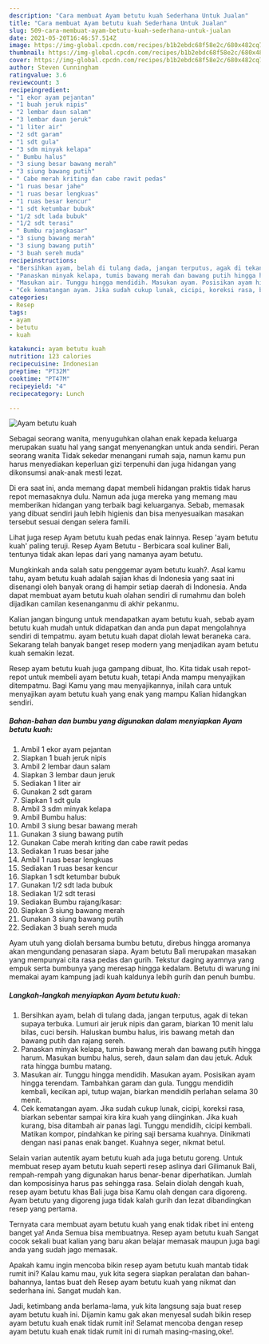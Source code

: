 ```yaml
---
description: "Cara membuat Ayam betutu kuah Sederhana Untuk Jualan"
title: "Cara membuat Ayam betutu kuah Sederhana Untuk Jualan"
slug: 509-cara-membuat-ayam-betutu-kuah-sederhana-untuk-jualan
date: 2021-05-20T16:46:57.514Z
image: https://img-global.cpcdn.com/recipes/b1b2ebdc68f58e2c/680x482cq70/ayam-betutu-kuah-foto-resep-utama.jpg
thumbnail: https://img-global.cpcdn.com/recipes/b1b2ebdc68f58e2c/680x482cq70/ayam-betutu-kuah-foto-resep-utama.jpg
cover: https://img-global.cpcdn.com/recipes/b1b2ebdc68f58e2c/680x482cq70/ayam-betutu-kuah-foto-resep-utama.jpg
author: Steven Cunningham
ratingvalue: 3.6
reviewcount: 3
recipeingredient:
- "1 ekor ayam pejantan"
- "1 buah jeruk nipis"
- "2 lembar daun salam"
- "3 lembar daun jeruk"
- "1 liter air"
- "2 sdt garam"
- "1 sdt gula"
- "3 sdm minyak kelapa"
- " Bumbu halus"
- "3 siung besar bawang merah"
- "3 siung bawang putih"
- " Cabe merah kriting dan cabe rawit pedas"
- "1 ruas besar jahe"
- "1 ruas besar lengkuas"
- "1 ruas besar kencur"
- "1 sdt ketumbar bubuk"
- "1/2 sdt lada bubuk"
- "1/2 sdt terasi"
- " Bumbu rajangkasar"
- "3 siung bawang merah"
- "3 siung bawang putih"
- "3 buah sereh muda"
recipeinstructions:
- "Bersihkan ayam, belah di tulang dada, jangan terputus, agak di tekan supaya terbuka. Lumuri air jeruk nipis dan garam, biarkan 10 menit lalu bilas, cuci bersih. Haluskan bumbu halus, iris bawang metah dan bawang putih dan rajang sereh."
- "Panaskan minyak kelapa, tumis bawang merah dan bawang putih hingga harum. Masukan bumbu halus, sereh, daun salam dan dau jetuk. Aduk rata hingga bumbu matang."
- "Masukan air. Tunggu hingga mendidih. Masukan ayam. Posisikan ayam hingga terendam. Tambahkan garam dan gula. Tunggu mendidih kembali, kecikan api, tutup wajan, biarkan mendidih perlahan selama 30 menit."
- "Cek kematangan ayam. Jika sudah cukup lunak, cicipi, koreksi rasa, biarkan sebentar sampai kira kira kuah yang diinginkan. Jika kuah kurang, bisa ditambah air panas lagi. Tunggu mendidih, cicipi kembali. Matikan kompor, pindahkan ke piring saji bersama kuahnya. Dinikmati dengan nasi panas enak banget. Kuahnya seger, nikmat betul."
categories:
- Resep
tags:
- ayam
- betutu
- kuah

katakunci: ayam betutu kuah 
nutrition: 123 calories
recipecuisine: Indonesian
preptime: "PT32M"
cooktime: "PT47M"
recipeyield: "4"
recipecategory: Lunch

---
```



![Ayam betutu kuah](https://img-global.cpcdn.com/recipes/b1b2ebdc68f58e2c/680x482cq70/ayam-betutu-kuah-foto-resep-utama.jpg)

Sebagai seorang wanita, menyuguhkan olahan enak kepada keluarga merupakan suatu hal yang sangat menyenangkan untuk anda sendiri. Peran seorang  wanita Tidak sekedar menangani rumah saja, namun kamu pun harus menyediakan keperluan gizi terpenuhi dan juga hidangan yang dikonsumsi anak-anak mesti lezat.

Di era  saat ini, anda memang dapat membeli hidangan praktis tidak harus repot memasaknya dulu. Namun ada juga mereka yang memang mau memberikan hidangan yang terbaik bagi keluarganya. Sebab, memasak yang dibuat sendiri jauh lebih higienis dan bisa menyesuaikan masakan tersebut sesuai dengan selera famili. 

Lihat juga resep Ayam betutu kuah pedas enak lainnya. Resep &#39;ayam betutu kuah&#39; paling teruji. Resep Ayam Betutu - Berbicara soal kuliner Bali, tentunya tidak akan lepas dari yang namanya ayam betutu.

Mungkinkah anda salah satu penggemar ayam betutu kuah?. Asal kamu tahu, ayam betutu kuah adalah sajian khas di Indonesia yang saat ini disenangi oleh banyak orang di hampir setiap daerah di Indonesia. Anda dapat membuat ayam betutu kuah olahan sendiri di rumahmu dan boleh dijadikan camilan kesenanganmu di akhir pekanmu.

Kalian jangan bingung untuk mendapatkan ayam betutu kuah, sebab ayam betutu kuah mudah untuk didapatkan dan anda pun dapat mengolahnya sendiri di tempatmu. ayam betutu kuah dapat diolah lewat beraneka cara. Sekarang telah banyak banget resep modern yang menjadikan ayam betutu kuah semakin lezat.

Resep ayam betutu kuah juga gampang dibuat, lho. Kita tidak usah repot-repot untuk membeli ayam betutu kuah, tetapi Anda mampu menyajikan ditempatmu. Bagi Kamu yang mau menyajikannya, inilah cara untuk menyajikan ayam betutu kuah yang enak yang mampu Kalian hidangkan sendiri.

<!--inarticleads1-->

##### Bahan-bahan dan bumbu yang digunakan dalam menyiapkan Ayam betutu kuah:

1. Ambil 1 ekor ayam pejantan
1. Siapkan 1 buah jeruk nipis
1. Ambil 2 lembar daun salam
1. Siapkan 3 lembar daun jeruk
1. Sediakan 1 liter air
1. Gunakan 2 sdt garam
1. Siapkan 1 sdt gula
1. Ambil 3 sdm minyak kelapa
1. Ambil  Bumbu halus:
1. Ambil 3 siung besar bawang merah
1. Gunakan 3 siung bawang putih
1. Gunakan  Cabe merah kriting dan cabe rawit pedas
1. Sediakan 1 ruas besar jahe
1. Ambil 1 ruas besar lengkuas
1. Sediakan 1 ruas besar kencur
1. Siapkan 1 sdt ketumbar bubuk
1. Gunakan 1/2 sdt lada bubuk
1. Sediakan 1/2 sdt terasi
1. Sediakan  Bumbu rajang/kasar:
1. Siapkan 3 siung bawang merah
1. Gunakan 3 siung bawang putih
1. Sediakan 3 buah sereh muda


Ayam utuh yang diolah bersama bumbu betutu, direbus hingga aromanya akan mengundang penasaran siapa. Ayam betutu Bali merupakan masakan yang mempunyai cita rasa pedas dan gurih. Tekstur daging ayamnya yang empuk serta bumbunya yang meresap hingga kedalam. Betutu di warung ini memakai ayam kampung jadi kuah kaldunya lebih gurih dan penuh bumbu. 

<!--inarticleads2-->

##### Langkah-langkah menyiapkan Ayam betutu kuah:

1. Bersihkan ayam, belah di tulang dada, jangan terputus, agak di tekan supaya terbuka. Lumuri air jeruk nipis dan garam, biarkan 10 menit lalu bilas, cuci bersih. Haluskan bumbu halus, iris bawang metah dan bawang putih dan rajang sereh.
1. Panaskan minyak kelapa, tumis bawang merah dan bawang putih hingga harum. Masukan bumbu halus, sereh, daun salam dan dau jetuk. Aduk rata hingga bumbu matang.
1. Masukan air. Tunggu hingga mendidih. Masukan ayam. Posisikan ayam hingga terendam. Tambahkan garam dan gula. Tunggu mendidih kembali, kecikan api, tutup wajan, biarkan mendidih perlahan selama 30 menit.
1. Cek kematangan ayam. Jika sudah cukup lunak, cicipi, koreksi rasa, biarkan sebentar sampai kira kira kuah yang diinginkan. Jika kuah kurang, bisa ditambah air panas lagi. Tunggu mendidih, cicipi kembali. Matikan kompor, pindahkan ke piring saji bersama kuahnya. Dinikmati dengan nasi panas enak banget. Kuahnya seger, nikmat betul.


Selain varian autentik ayam betutu kuah ada juga betutu goreng. Untuk membuat resep ayam betutu kuah seperti resep aslinya dari Gilimanuk Bali, rempah-rempah yang digunakan harus benar-benar diperhatikan. Jumlah dan komposisinya harus pas sehingga rasa. Selain diolah dengah kuah, resep ayam betutu khas Bali juga bisa Kamu olah dengan cara digoreng. Ayam betutu yang digoreng juga tidak kalah gurih dan lezat dibandingkan resep yang pertama. 

Ternyata cara membuat ayam betutu kuah yang enak tidak ribet ini enteng banget ya! Anda Semua bisa membuatnya. Resep ayam betutu kuah Sangat cocok sekali buat kalian yang baru akan belajar memasak maupun juga bagi anda yang sudah jago memasak.

Apakah kamu ingin mencoba bikin resep ayam betutu kuah mantab tidak rumit ini? Kalau kamu mau, yuk kita segera siapkan peralatan dan bahan-bahannya, lantas buat deh Resep ayam betutu kuah yang nikmat dan sederhana ini. Sangat mudah kan. 

Jadi, ketimbang anda berlama-lama, yuk kita langsung saja buat resep ayam betutu kuah ini. Dijamin kamu gak akan menyesal sudah bikin resep ayam betutu kuah enak tidak rumit ini! Selamat mencoba dengan resep ayam betutu kuah enak tidak rumit ini di rumah masing-masing,oke!.

